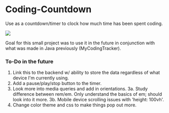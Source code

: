 # Coding-Countdown
Use as a countdown/timer to clock how much time has been spent coding.

![](https://i.gyazo.com/80a83648b7e00d8c8d1b1648e266a823.png)

Goal for this small project was to use it in the future in conjunction with what was made in Java previously (MyCodingTracker).

### To-Do in the future
1. Link this to the backend w/ ability to store the data regardless of what device I'm currently using.
2. Add a pause/play/stop button to the timer.
3. Look more into media queries and add in orientations.
  3a. Study difference between rem/em.  Only understand the basics of em; should look into it more.
  3b. Mobile device scrolling issues with 'height: 100vh'.
4. Change color theme and css to make things pop out more.
